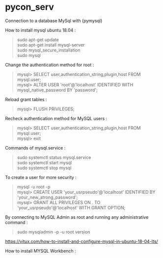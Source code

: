 # pycon_serv
Connection to a database MySql with (pymysql) 

How to install mysql ubuntu 18.04 :

> sudo apt-get update \
> sudo apt-get install mysql-server \
> sudo mysql_secure_installation \
> sudo mysql

Change the authentication method for root :

> mysql> SELECT user,authentication_string,plugin,host FROM mysql.user; \
> mysql> ALTER USER 'root'@'localhost' IDENTIFIED WITH mysql_native_password BY 'password';

Reload grant tables :

> mysql> FLUSH PRIVILEGES; 

Recheck authentication method for MySQL users :

> mysql> SELECT user,authentication_string,plugin,host FROM mysql.user; \
> mysql> exit

Commands of mysql.service :

> sudo systemctl status mysql.service \
> sudo systemctl start mysql \
> sudo systemctl stop mysql

To create a user for more security :

> mysql -u root -p \
> mysql> CREATE USER 'your_usrpseudo'@'localhost' IDENTIFIED BY 'your_new_strong_password'; \
> mysql> GRANT ALL PRIVILEGES ON *.* TO 'your_usrpseudo'@'localhost' WITH GRANT OPTION;

By connecting to MySQL Admin as root and running any administrative command :
> sudo mysqladmin -p -u root version

https://vitux.com/how-to-install-and-configure-mysql-in-ubuntu-18-04-lts/

How to install MYSQL Workbench :
